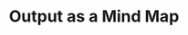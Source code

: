 ---
dateAdded: "2023-04-20"
category: "meta"
title: Output as a Mind Map
prompt: |
  Describe the main topic and its related subtopics as a mind map.
---